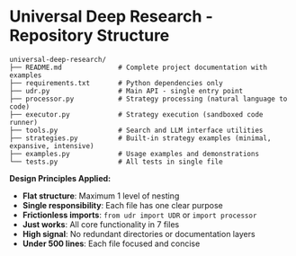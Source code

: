# Universal Deep Research - Repository Structure

```
universal-deep-research/
├── README.md              # Complete project documentation with examples
├── requirements.txt       # Python dependencies only
├── udr.py                 # Main API - single entry point
├── processor.py           # Strategy processing (natural language to code)
├── executor.py            # Strategy execution (sandboxed code runner)
├── tools.py               # Search and LLM interface utilities
├── strategies.py          # Built-in strategy examples (minimal, expansive, intensive)
├── examples.py            # Usage examples and demonstrations
└── tests.py               # All tests in single file
```

**Design Principles Applied:**
- **Flat structure**: Maximum 1 level of nesting
- **Single responsibility**: Each file has one clear purpose
- **Frictionless imports**: `from udr import UDR` or `import processor`
- **Just works**: All core functionality in 7 files
- **High signal**: No redundant directories or documentation layers
- **Under 500 lines**: Each file focused and concise
